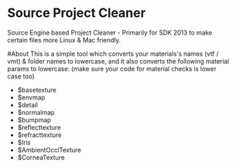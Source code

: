 # Source Project Cleaner
Source Engine based Project Cleaner - Primarily for SDK 2013 to make certain files more Linux & Mac friendly.

#About
This is a simple tool which converts your materials's names (vtf / vmt) & folder names to lowercase, and it also converts the following material params to lowercase: (make sure your code for material checks is lower case too)

* $basetexture
* $envmap
* $detail
* $normalmap
* $bumpmap
* $reflecttexture
* $refracttexture
* $Iris
* $AmbientOcclTexture
* $CorneaTexture
